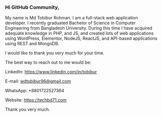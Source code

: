 ### Hi GitHub Community,
My name is Md Tobibur Rohman. I am a full-stack web application developer. I recently graduated Bachelor of Science in Computer Engineering from Bangladesh University.
During this time I have acquired adequate knowledge in PHP, and JS, and created lots of web applications using WordPress, Elementor, NodeJS, ReactJS, and API-based applications using REST and MongoDB.

I would like to thank you very much for your time. 

The best way to reach out to me would be:

LinkedIn: https://www.linkedin.com/in/tobibur

E-mail: wdtobibur96@gmail.com

WhatsApp: +8801722527364

Website: https://techbd71.com

Thank you very much.
